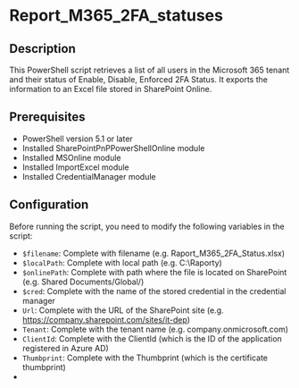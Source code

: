 # Report_M365_2FA_statuses
## Description
This PowerShell script retrieves a list of all users in the Microsoft 365 tenant and their status of Enable, Disable, Enforced 2FA Status. It exports the information to an Excel file stored in SharePoint Online.

## Prerequisites
- PowerShell version 5.1 or later
- Installed SharePointPnPPowerShellOnline module
- Installed MSOnline module
- Installed ImportExcel module
- Installed CredentialManager module

## Configuration
Before running the script, you need to modify the following variables in the script:
- `$filename`: Complete with filename (e.g. Raport_M365_2FA_Status.xlsx)
- `$localPath`: Complete with local path (e.g. C:\Raporty\)
- `$onlinePath`: Complete with path where the file is located on SharePoint (e.g. Shared Documents/Global/)
- `$cred`: Complete with the name of the stored credential in the credential manager
- `Url`: Complete with the URL of the SharePoint site (e.g. https://company.sharepoint.com/sites/it-dep)
- `Tenant`: Complete with the tenant name (e.g. company.onmicrosoft.com)
- `ClientId`: Complete with the ClientId (which is the ID of the application registered in Azure AD)
- `Thumbprint`: Complete with the Thumbprint (which is the certificate thumbprint)
- 

